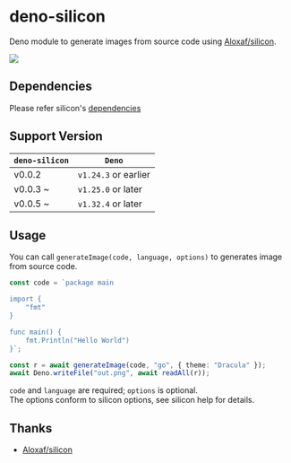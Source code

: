 # deno-silicon
Deno module to generate images from source code using [Aloxaf/silicon](https://github.com/Aloxaf/silicon).

![](https://i.gyazo.com/ab38b1037f15fb0c8132264ced695067.png)

## Dependencies
Please refer silicon's [dependencies](https://github.com/Aloxaf/silicon#dependencies)

## Support Version

| `deno-silicon` | `Deno`               |
|----------------|----------------------|
| v0.0.2         | `v1.24.3` or earlier |
| v0.0.3 ~       | `v1.25.0` or later   |
| v0.0.5 ~       | `v1.32.4` or later   |

## Usage
You can call `generateImage(code, language, options)` to generates image from source code.

```typescript
const code = `package main

import {
    "fmt"
}

func main() {
    fmt.Println("Hello World")
}`;

const r = await generateImage(code, "go", { theme: "Dracula" });
await Deno.writeFile("out.png", await readAll(r));
```

`code` and `language` are required; `options` is optional.  
The options conform to silicon options, see silicon help for details.

## Thanks
- [Aloxaf/silicon](https://github.com/Aloxaf/silicon)
